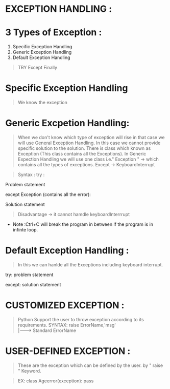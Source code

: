 # EXCEPTION HANDLING :

# 3 Types of Exception :

1) Specific Exception Handling
2) Generic Exception Handling
3) Default Exception Handling

> TRY
> Except
> Finally

# Specific Exception Handling
> We know the exception

# Generic Excpetion Handling:

> When we don't know which type of exception will rise in that case we will use General Exception Handling.
> In this case we cannot provide specific solution to the solution.
> There is class which known as Exception (This class contains all the Exceptions).
> In Generic Expection Handling we will use one class i.e." Exception " -> which contains all the types of  exceptions. Except -> KeyboardInterrupt 

> Syntax :
try :

  Problem statement

except Exception  (contains all the error):

  Solution statement

  > Disadvantage -> it cannot hamdle keyboardInterrrupt

 * Note :Ctrl+C will break the program in between if the program is in infinte loop.

 
# Default Exception Handling :
> In this we can hanlde all the Exceptions including keyboard interrupt.

try:
problem statement

except:
solution statement

# CUSTOMIZED EXCEPTION :
> Python Support the user to throw exception according to its requirements.
> SYNTAX:
raise ErrorName,'msg'  
         |---> Standard ErrorName


# USER-DEFINED EXCEPTION :
> These are the exception which can be defined by the user.
> by " raise " Keyword.

> EX: 
class Ageerror(exception):
pass